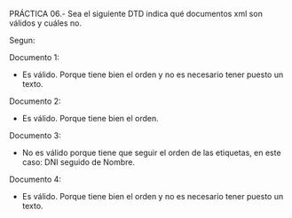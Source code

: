 PRÁCTICA 06.- Sea el siguiente DTD indica qué documentos xml son válidos y cuáles no.

Segun: <!ELEMENT Alumno (DNI, Nombre)>
       <!ELEMENT DNI (#PCDATA)>
       <!ELEMENT Nombre (#PCDATA)>


Documento 1:
- Es válido. Porque tiene bien el orden y no es necesario tener puesto un texto.

Documento 2:
- Es válido. Porque tiene bien el orden.

Documento 3:
- No es válido porque tiene que seguir el orden de las etiquetas,
en este caso: DNI seguido de Nombre.

Documento 4:
- Es válido. Porque tiene bien el orden y no es necesario tener puesto un texto.
